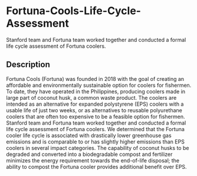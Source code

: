 # Fortuna-Cools-Life-Cycle-Assessment
Stanford team and Fortuna team worked together and conducted a formal life cycle assessment of Fortuna coolers.
[](lca.png)
## Description
Fortuna Cools (Fortuna) was founded in 2018 with the goal of creating an affordable and environmentally sustainable option for coolers for fishermen. To date, they have operated in the Philippines, producing coolers made in large part of coconut husk, a common waste product. The coolers are intended as an alternative for expanded polystyrene (EPS) coolers with a usable life of just two weeks, or as alternatives to reusable polyurethane coolers that are often too expensive to be a feasible option for fishermen. Stanford team and Fortuna team worked together and conducted a formal life cycle assessment of Fortuna coolers. We determined that the Fortuna cooler life cycle is associated with drastically lower greenhouse gas emissions and is comparable to or has slightly higher emissions than EPS coolers in several impact categories. The capability of coconut husks to be degraded and converted into a biodegradable compost and fertilizer minimizes the energy requirement towards the end-of-life disposal; the ability to compost the Fortuna cooler provides additional benefit over EPS.
